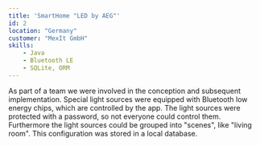 ```yaml
---
title: 'SmartHome "LED by AEG"'
id: 2
location: "Germany"
customer: "MexIt GmbH"
skills:
    - Java
    - Bluetooth LE
    - SQLite, ORM
---
```


As part of a team we were involved in the conception and subsequent implementation. Special light sources were equipped with Bluetooth low energy chips, which are controlled by the app. The light sources were protected with a password, so not everyone could control them. Furthermore the light sources could be grouped into "scenes", like "living room". This configuration was stored in a local database.
